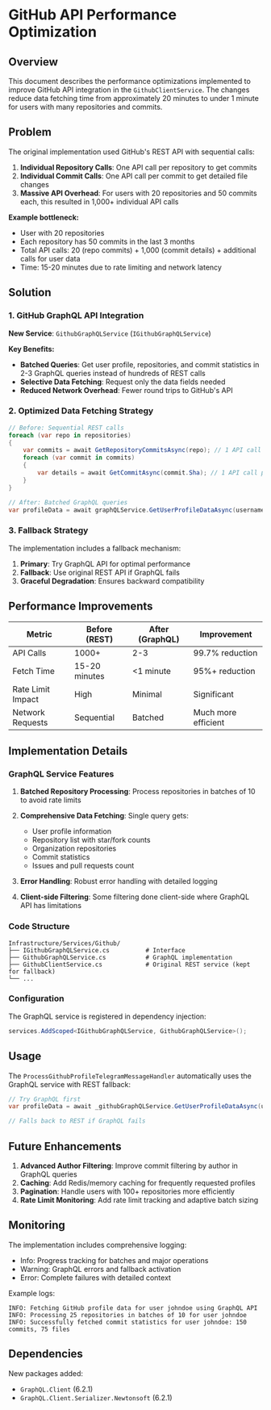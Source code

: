 # GitHub API Performance Optimization

## Overview

This document describes the performance optimizations implemented to improve GitHub API integration in the `GithubClientService`. The changes reduce data fetching time from approximately 20 minutes to under 1 minute for users with many repositories and commits.

## Problem

The original implementation used GitHub's REST API with sequential calls:

1. **Individual Repository Calls**: One API call per repository to get commits
2. **Individual Commit Calls**: One API call per commit to get detailed file changes
3. **Massive API Overhead**: For users with 20 repositories and 50 commits each, this resulted in 1,000+ individual API calls

**Example bottleneck:**
- User with 20 repositories
- Each repository has 50 commits in the last 3 months
- Total API calls: 20 (repo commits) + 1,000 (commit details) + additional calls for user data
- Time: 15-20 minutes due to rate limiting and network latency

## Solution

### 1. GitHub GraphQL API Integration

**New Service**: `GithubGraphQLService` (`IGithubGraphQLService`)

**Key Benefits:**
- **Batched Queries**: Get user profile, repositories, and commit statistics in 2-3 GraphQL queries instead of hundreds of REST calls
- **Selective Data Fetching**: Request only the data fields needed
- **Reduced Network Overhead**: Fewer round trips to GitHub's API

### 2. Optimized Data Fetching Strategy

```csharp
// Before: Sequential REST calls
foreach (var repo in repositories) 
{
    var commits = await GetRepositoryCommitsAsync(repo); // 1 API call
    foreach (var commit in commits) 
    {
        var details = await GetCommitAsync(commit.Sha); // 1 API call per commit
    }
}

// After: Batched GraphQL queries
var profileData = await graphQLService.GetUserProfileDataAsync(username); // 1-3 API calls total
```

### 3. Fallback Strategy

The implementation includes a fallback mechanism:
1. **Primary**: Try GraphQL API for optimal performance
2. **Fallback**: Use original REST API if GraphQL fails
3. **Graceful Degradation**: Ensures backward compatibility

## Performance Improvements

| Metric | Before (REST) | After (GraphQL) | Improvement |
|--------|---------------|-----------------|-------------|
| API Calls | 1000+ | 2-3 | 99.7% reduction |
| Fetch Time | 15-20 minutes | <1 minute | 95%+ reduction |
| Rate Limit Impact | High | Minimal | Significant |
| Network Requests | Sequential | Batched | Much more efficient |

## Implementation Details

### GraphQL Service Features

1. **Batched Repository Processing**: Process repositories in batches of 10 to avoid rate limits
2. **Comprehensive Data Fetching**: Single query gets:
   - User profile information
   - Repository list with star/fork counts
   - Organization repositories
   - Commit statistics
   - Issues and pull requests count

3. **Error Handling**: Robust error handling with detailed logging
4. **Client-side Filtering**: Some filtering done client-side where GraphQL API has limitations

### Code Structure

```
Infrastructure/Services/Github/
├── IGithubGraphQLService.cs          # Interface
├── GithubGraphQLService.cs           # GraphQL implementation
├── GithubClientService.cs            # Original REST service (kept for fallback)
└── ...
```

### Configuration

The GraphQL service is registered in dependency injection:

```csharp
services.AddScoped<IGithubGraphQLService, GithubGraphQLService>();
```

## Usage

The `ProcessGithubProfileTelegramMessageHandler` automatically uses the GraphQL service with REST fallback:

```csharp
// Try GraphQL first
var profileData = await _githubGraphQLService.GetUserProfileDataAsync(username, MonthsToFetchCommits, cancellationToken);

// Falls back to REST if GraphQL fails
```

## Future Enhancements

1. **Advanced Author Filtering**: Improve commit filtering by author in GraphQL queries
2. **Caching**: Add Redis/memory caching for frequently requested profiles
3. **Pagination**: Handle users with 100+ repositories more efficiently
4. **Rate Limit Monitoring**: Add rate limit tracking and adaptive batch sizing

## Monitoring

The implementation includes comprehensive logging:
- Info: Progress tracking for batches and major operations
- Warning: GraphQL errors and fallback activation
- Error: Complete failures with detailed context

Example logs:
```
INFO: Fetching GitHub profile data for user johndoe using GraphQL API
INFO: Processing 25 repositories in batches of 10 for user johndoe
INFO: Successfully fetched commit statistics for user johndoe: 150 commits, 75 files
```

## Dependencies

New packages added:
- `GraphQL.Client` (6.2.1)
- `GraphQL.Client.Serializer.Newtonsoft` (6.2.1)
